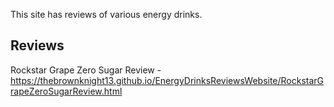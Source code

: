 This site has reviews of various energy drinks.

Reviews
---------------
Rockstar Grape Zero Sugar Review - https://thebrownknight13.github.io/EnergyDrinksReviewsWebsite/RockstarGrapeZeroSugarReview.html


